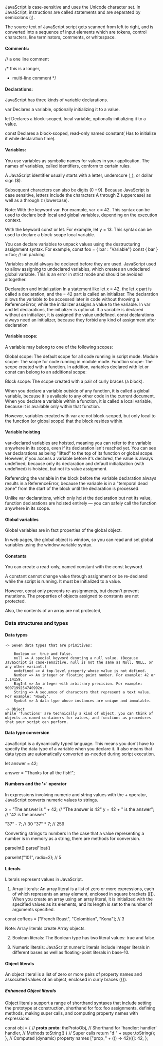 JavaScript is case-sensitive and uses the Unicode character set.
In JavaScript, instructions are called statements and are separated by semicolons (;).

The source text of JavaScript script gets scanned from left to right, and is converted into a sequence of input elements which are tokens, control characters, line terminators, comments, or whitespace.

#### Comments:
// a one line comment

/* this is a longer,
 * multi-line comment
 */

 #### Declarations:
 JavaScript has three kinds of variable declarations.

var
Declares a variable, optionally initializing it to a value.

let
Declares a block-scoped, local variable, optionally initializing it to a value.

const
Declares a block-scoped, read-only named constant( Has to initialize it while declaration time).

#### Variables:
You use variables as symbolic names for values in your application. The names of variables, called identifiers, conform to certain rules.

A JavaScript identifier usually starts with a letter, underscore (_), or dollar sign ($). 

Subsequent characters can also be digits (0 – 9). 
Because JavaScript is case sensitive, letters include the characters A through Z (uppercase) as well as a through z (lowercase).

Note:
With the keyword var. For example, var x = 42. This syntax can be used to declare both local and global variables, depending on the execution context.

With the keyword const or let. For example, let y = 13. This syntax can be used to declare a block-scope local variable.

You can declare variables to unpack values using the destructuring assignment syntax. For example, 
const foo = { bar : "Variable"}
const { bar } = foo; // un packing

Variables should always be declared before they are used. JavaScript used to allow assigning to undeclared variables, which creates an undeclared global variable. This is an error in strict mode and should be avoided altogether.

Declaration and initialization
In a statement like let x = 42, the let x part is called a declaration, and the = 42 part is called an initializer. 
The declaration allows the variable to be accessed later in code without throwing a ReferenceError, while the initializer assigns a value to the variable. 
In var and let declarations, the initializer is optional. If a variable is declared without an initializer, it is assigned the value undefined.
const declarations always need an initializer, because they forbid any kind of assignment after declaration

#### Variable scope:
A variable may belong to one of the following scopes:

Global scope: The default scope for all code running in script mode.
Module scope: The scope for code running in module mode.
Function scope: The scope created with a function.
In addition, variables declared with let or const can belong to an additional scope:

Block scope: The scope created with a pair of curly braces (a block).

When you declare a variable outside of any function, it is called a global variable, because it is available to any other code in the current document. 
When you declare a variable within a function, it is called a local variable, because it is available only within that function.

However, variables created with var are not block-scoped, but only local to the function (or global scope) that the block resides within.


#### Variable hoisting
var-declared variables are hoisted, meaning you can refer to the variable anywhere in its scope, even if its declaration isn't reached yet. You can see var declarations as being "lifted" to the top of its function or global scope. However, if you access a variable before it's declared, the value is always undefined, because only its declaration and default initialization (with undefined) is hoisted, but not its value assignment.

Referencing the variable in the block before the variable declaration always results in a ReferenceError, because the variable is in a "temporal dead zone" from the start of the block until the declaration is processed.

Unlike var declarations, which only hoist the declaration but not its value, function declarations are hoisted entirely — you can safely call the function anywhere in its scope.


#### Global variables
Global variables are in fact properties of the global object.

In web pages, the global object is window, so you can read and set global variables using the window.variable syntax.


#### Constants
You can create a read-only, named constant with the const keyword. 

A constant cannot change value through assignment or be re-declared while the script is running. It must be initialized to a value. 

However, const only prevents re-assignments, but doesn't prevent mutations. The properties of objects assigned to constants are not protected.

Also, the contents of an array are not protected,

### Data structures and types
#### Data types
    -> Seven data types that are primitives:

        Boolean =>  true and false.
        null => A special keyword denoting a null value. (Because JavaScript is case-sensitive, null is not the same as Null, NULL, or any other variant.)
        undefined => A top-level property whose value is not defined.
        Number => An integer or floating point number. For example: 42 or 3.14159.
        BigInt => An integer with arbitrary precision. For example: 9007199254740992n.
        String => A sequence of characters that represent a text value. For example: "Howdy".
        Symbol => A data type whose instances are unique and immutable.

    -> Object 
    While 'functions' are technically a kind of object, you can think of objects as named containers for values, and functions as procedures that your script can perform.

#### Data type conversion
JavaScript is a dynamically typed language. This means you don't have to specify the data type of a variable when you declare it. It also means that data types are automatically converted as-needed during script execution.

let answer = 42;   

answer = "Thanks for all the fish!";

#### Numbers and the '+' operator
In expressions involving numeric and string values with the + operator, JavaScript converts numeric values to strings.

x = "The answer is " + 42; // "The answer is 42"
y = 42 + " is the answer"; // "42 is the answer"

"37" - 7; // 30
"37" * 7; // 259

Converting strings to numbers
In the case that a value representing a number is in memory as a string, there are methods for conversion.

parseInt()
parseFloat()

parseInt("101", radix=2); // 5

#### Literals
Literals represent values in JavaScript. 
1. Array literals:
An array literal is a list of zero or more expressions, each of which represents an array element, enclosed in square brackets ([]). When you create an array using an array literal, it is initialized with the specified values as its elements, and its length is set to the number of arguments specified.

const coffees = ["French Roast", "Colombian", "Kona"]; // 3

Note: Array literals create Array objects.

2. Boolean literals:
The Boolean type has two literal values: true and false.

3. Numeric literals:
JavaScript numeric literals include integer literals in different bases as well as floating-point literals in base-10.

#### Object literals

An object literal is a list of zero or more pairs of property names and associated values of an object, enclosed in curly braces ({}).

##### Enhanced Object literals
Object literals support a range of shorthand syntaxes that include setting the prototype at construction, shorthand for foo: foo assignments, defining methods, making super calls, and computing property names with expressions.

const obj = {
  // __proto__
  __proto__: theProtoObj,
  // Shorthand for 'handler: handler'
  handler,
  // Methods
  toString() {
    // Super calls
    return "d " + super.toString();
  },
  // Computed (dynamic) property names
  ["prop_" + (() => 42)()]: 42,
};